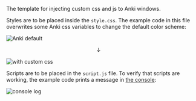 The template for injecting custom css and js to Anki windows.

Styles are to be placed inside the `style.css`. The example code in this file overwrites some Anki css variables to change the default color scheme: 

![Anki default](https://github.com/Eltaurus-Lt/Lt-Anki-Addons/assets/93875472/b021928a-3080-4db0-91c0-0d8a7ba78c0a)

&emsp;&emsp;&emsp;&emsp;&emsp;&emsp;&emsp;&emsp;&emsp;&emsp;&emsp;&emsp;&emsp;&emsp;&emsp;&emsp;&emsp;↓

![with custom css](https://github.com/Eltaurus-Lt/Lt-Anki-Addons/assets/93875472/0094234a-c2c7-4d19-8418-bee8c05de81e)

Scripts are to be placed in the `script.js` file. To verify that scripts are working, the example code prints a message in [the console](https://ankiweb.net/shared/info/31746032):

![console log](https://github.com/Eltaurus-Lt/Lt-Anki-Addons/assets/93875472/f9f26ea5-153c-47e8-b6a4-3e31cdc115d6)
